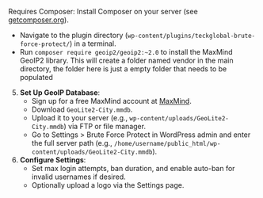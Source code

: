 Requires Composer: Install Composer on your server (see [getcomposer.org](https://getcomposer.org/)).
   - Navigate to the plugin directory (`wp-content/plugins/teckglobal-brute-force-protect/`) in a terminal.
   - Run `composer require geoip2/geoip2:~2.0` to install the MaxMind GeoIP2 library. This will create a folder named vendor in the main directory, the folder here is just a empty folder that needs to be populated
5. **Set Up GeoIP Database**:
   - Sign up for a free MaxMind account at [MaxMind](https://dev.maxmind.com/geoip/geoip2/geolite2/).
   - Download `GeoLite2-City.mmdb`.
   - Upload it to your server (e.g., `wp-content/uploads/GeoLite2-City.mmdb`) via FTP or file manager.
   - Go to Settings > Brute Force Protect in WordPress admin and enter the full server path (e.g., `/home/username/public_html/wp-content/uploads/GeoLite2-City.mmdb`).
6. **Configure Settings**:
   - Set max login attempts, ban duration, and enable auto-ban for invalid usernames if desired.
   - Optionally upload a logo via the Settings page.